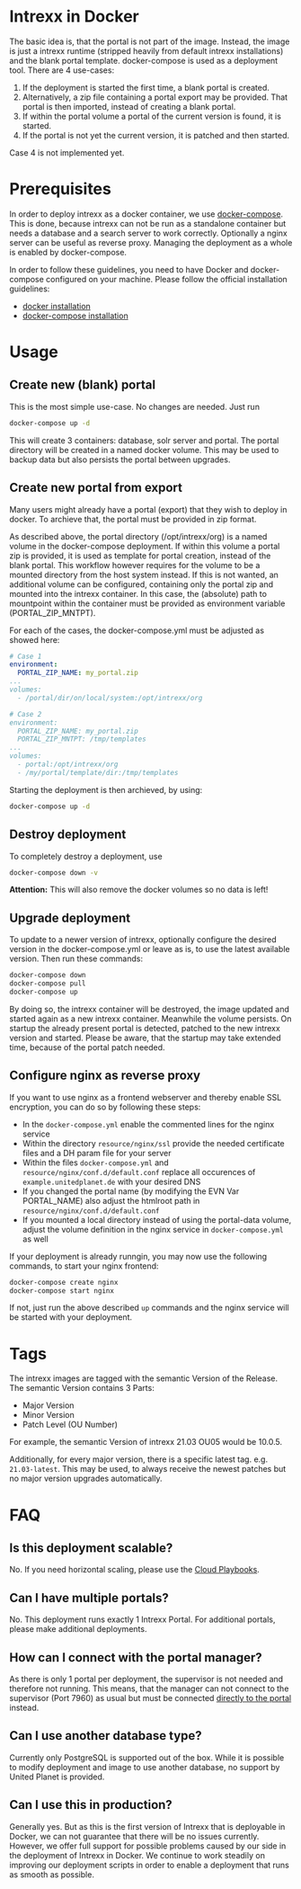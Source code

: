 # Intrexx in Docker
The basic idea is, that the portal is not part of the image. Instead, the image is just a intrexx runtime (stripped heavily from default intrexx installations) and the blank portal template. docker-compose is used as a deployment tool.
There are 4 use-cases:

1. If the deployment is started the first time, a blank portal is created.
2. Alternatively, a zip file containing a portal export may be provided. That portal is then imported, instead of creating a blank portal.
3. If within the portal volume a portal of the current version is found, it is started.
4. If the portal is not yet the current version, it is patched and then started.

Case 4 is not implemented yet.

# Prerequisites
In order to deploy intrexx as a docker container, we use [docker-compose](https://docs.docker.com/compose/). This is done, because intrexx can not be run as a standalone container but needs a database and a search server to work correctly. Optionally a nginx server can be useful as reverse proxy.
Managing the deployment as a whole is enabled by docker-compose.

In order to follow these guidelines, you need to have Docker and docker-compose configured on your machine. Please follow the official installation guidelines:
- [docker installation](https://docs.docker.com/get-docker/)
- [docker-compose installation](https://docs.docker.com/compose/install/)

# Usage
## Create new (blank) portal
This is the most simple use-case. No changes are needed. Just run
```bash
docker-compose up -d
```

This will create 3 containers: database, solr server and portal.
The portal directory will be created in a named docker volume. This may be used to backup data but also persists the portal between upgrades.

## Create new portal from export
Many users might already have a portal (export) that they wish to deploy in docker. To archieve that, the portal must be provided in zip format.

As described above, the portal directory (/opt/intrexx/org) is a named volume in the docker-compose deployment. If within this volume a portal zip is provided, it is used as template for portal creation, instead of the blank portal. This workflow however requires for the volume to be a mounted directory from the host system instead. If this is not wanted, an additional volume can be configured, containing only the portal zip and mounted into the intrexx container. In this case, the (absolute) path to mountpoint within the container must be provided as environment variable (PORTAL_ZIP_MNTPT).

For each of the cases, the docker-compose.yml must be adjusted as showed here:
```yml
# Case 1
environment:
  PORTAL_ZIP_NAME: my_portal.zip
...
volumes:
  - /portal/dir/on/local/system:/opt/intrexx/org

# Case 2
environment:
  PORTAL_ZIP_NAME: my_portal.zip
  PORTAL_ZIP_MNTPT: /tmp/templates
...
volumes:
  - portal:/opt/intrexx/org
  - /my/portal/template/dir:/tmp/templates
```

Starting the deployment is then archieved, by using:
```bash
docker-compose up -d
```

## Destroy deployment
To completely destroy a deployment, use
```bash
docker-compose down -v
```
__Attention:__ This will also remove the docker volumes so no data is left!

## Upgrade deployment
To update to a newer version of intrexx, optionally configure the desired version in the docker-compose.yml or leave as is, to use the latest available version. Then run these commands:

```bash
docker-compose down
docker-compose pull
docker-compose up
```

By doing so, the intrexx container will be destroyed, the image updated and started again as a new intrexx container. Meanwhile the volume persists. On startup the already present portal is detected, patched to the new intrexx version and started.
Please be aware, that the startup may take extended time, because of the portal patch needed.

## Configure nginx as reverse proxy
If you want to use nginx as a frontend webserver and thereby enable SSL encryption, you can do so by following these steps:
- In the `docker-compose.yml` enable the commented lines for the nginx service
- Within the directory `resource/nginx/ssl` provide the needed certificate files and a DH param file for your server
- Within the files `docker-compose.yml` and `resource/nginx/conf.d/default.conf` replace all occurences of `example.unitedplanet.de` with your desired DNS
- If you changed the portal name (by modifying the EVN Var PORTAL_NAME) also adjust the htmlroot path in `resource/nginx/conf.d/default.conf`
- If you mounted a local directory instead of using the portal-data volume, adjust the volume definition in the nginx service in `docker-compose.yml` as well

If your deployment is already runngin, you may now use the following commands, to start your nginx frontend:
```bash
docker-compose create nginx
docker-compose start nginx
```
If not, just run the above described `up` commands and the nginx service will be started with your deployment.

# Tags
The intrexx images are tagged with the semantic Version of the Release. The semantic Version contains 3 Parts:
- Major Version
- Minor Version
- Patch Level (OU Number)

For example, the semantic Version of intrexx 21.03 OU05 would be 10.0.5.

Additionally, for every major version, there is a specific latest tag. e.g. `21.03-latest`. This may be used, to always receive the newest patches but no major version upgrades automatically.

# FAQ
## Is this deployment scalable?
No. If you need horizontal scaling, please use the [Cloud Playbooks](https://github.com/UnitedPlanet/intrexx-cloud-playbooks).

## Can I have multiple portals?
No. This deployment runs exactly 1 Intrexx Portal. For additional portals, please make additional deployments.

## How can I connect with the portal manager?
As there is only 1 portal per deployment, the supervisor is not needed and therefore not running. This means, that the manager can not connect to the supervisor (Port 7960) as usual but must be connected [directly to the portal](https://onlinehelp.unitedplanet.com/intrexx/10000/de-de/Content/Onlinehelp-Intrexx/helpfiles/de.uplanet.lucy.client.lucymanager.portaldirect.ConnectPage.html) instead.

## Can I use another database type?
Currently only PostgreSQL is supported out of the box. While it is possible to modify deployment and image to use another database, no support by United Planet is provided.

## Can I use this in production?
Generally yes. But as this is the first version of Intrexx that is deployable in Docker, we can not guarantee that there will be no issues currently. However, we offer full support for possible problems caused by our side in the deployment of Intrexx in Docker. We continue to work steadily on improving our deployment scripts in order to enable a deployment that runs as smooth as possible.
